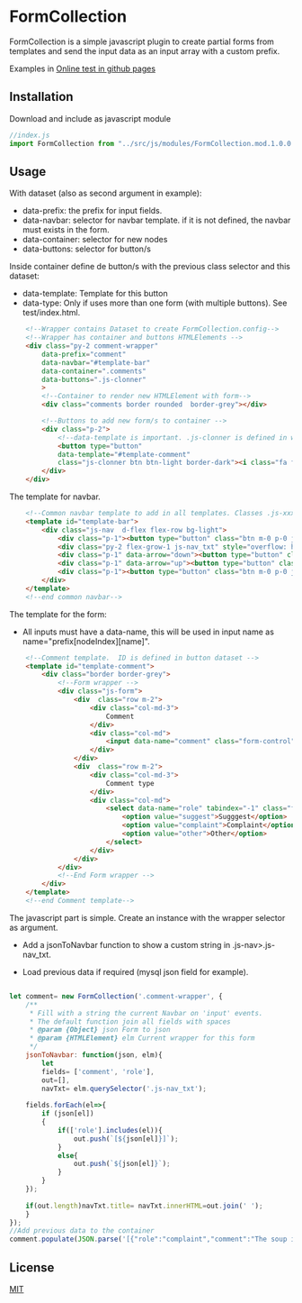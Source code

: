 # FormCollection

FormCollection is a simple javascript plugin to create partial forms from templates and send the input data as an input array with a custom prefix.

Examples in [Online test in github pages](https://mitridates.github.io/FormCollection/test/index.html)

## Installation

Download and include as javascript module
```javascript
//index.js
import FormCollection from "../src/js/modules/FormCollection.mod.1.0.0.js";
```

## Usage
With dataset (also as second argument in example):
    
- data-prefix: the prefix for input fields.
- data-navbar: selector for navbar template. if it is not defined, the navbar must exists in the form. 
- data-container: selector for new nodes
- data-buttons: selector for button/s

Inside container define de button/s with the previous class selector and this dataset:

- data-template: Template for this button
- data-type: Only if uses more than one form (with multiple buttons). See test/index.html.
```html
    <!--Wrapper contains Dataset to create FormCollection.config-->
    <!--Wrapper has container and buttons HTMLElements -->
    <div class="py-2 comment-wrapper" 
        data-prefix="comment"
        data-navbar="#template-bar"
        data-container=".comments"
        data-buttons=".js-clonner"
        >
        <!--Container to render new HTMLElement with form-->
        <div class="comments border rounded  border-grey"></div>

        <!--Buttons to add new form/s to container -->
        <div class="p-2">
            <!--data-template is important. .js-clonner is defined in wrapper dataset-->
            <button type="button" 
            data-template="#template-comment"
            class="js-clonner btn btn-light border-dark"><i class="fa fa-comment" ></i>&nbsp;&nbsp;Add comment</button>
        </div>
    </div>
```

The template for navbar.

```html
    <!--Common navbar template to add in all templates. Classes .js-xxx are important for events-->
    <template id="template-bar">
        <div class="js-nav  d-flex flex-row bg-light">
            <div class="p-1"><button type="button" class="btn m-0 p-0 js-nav_trash" style="line-height: 0em;"><i class="fa fa-trash"></i></button></div>
            <div class="py-2 flex-grow-1 js-nav_txt" style="overflow: hidden;white-space: nowrap;text-overflow: ellipsis; cursor:pointer"></div>
            <div class="p-1" data-arrow="down"><button type="button" class="btn m-0 p-0 js-nav_down" style="line-height: 0em;"><i class="fa fa-arrow-down" aria-hidden="true"></i></button></div>
            <div class="p-1" data-arrow="up"><button type="button" class="btn m-0 p-0 js-nav_up" style="line-height: 0em;"><i class="fa fa-arrow-up" aria-hidden="true"></i></button></div>
            <div class="p-1"><button type="button" class="btn m-0 p-0 js-toggler" style="line-height: 0em;"><i class="fa fa-angle-down"></i></button></div>
        </div>
    </template>
    <!--end common navbar-->
```

The template for the form:
- All inputs must have a data-name, this will be used in input name as name="prefix[nodeIndex][name]".

```html
    <!--Comment template.  ID is defined in button dataset -->
    <template id="template-comment">
        <div class="border border-grey">
            <!--Form wrapper -->
            <div class="js-form">
                <div  class="row m-2">
                    <div class="col-md-3">
                        Comment
                    </div>
                    <div class="col-md">
                        <input data-name="comment" class="form-control" value="">
                    </div>
                </div>   
                <div  class="row m-2">
                    <div class="col-md-3">
                        Comment type
                    </div>
                    <div class="col-md">
                        <select data-name="role" tabindex="-1" class="form-control">
                            <option value="suggest">Sugggest</option>
                            <option value="complaint">Complaint</option>
                            <option value="other">Other</option>
                        </select>
                    </div>
                </div>
            </div>
            <!--End Form wrapper -->
        </div>
    </template>
    <!--end Comment template-->
```

The javascript part is simple. Create an instance with the wrapper selector as argument.

- Add a jsonToNavbar function to show a custom string in .js-nav>.js-nav_txt.

- Load previous data if required (mysql json field for example).

```javascript

let comment= new FormCollection('.comment-wrapper', {
    /**
     * Fill with a string the current Navbar on 'input' events.
     * The default function join all fields with spaces
     * @param {Object} json Form to json 
     * @param {HTMLElement} elm Current wrapper for this form
     */
    jsonToNavbar: function(json, elm){
        let 
        fields= ['comment', 'role'], 
        out=[],
        navTxt= elm.querySelector('.js-nav_txt');
        
    fields.forEach(el=>{
        if (json[el]) 
        {
            if(['role'].includes(el)){
                out.push(`[${json[el]}]`);
            }
            else{
                out.push(`${json[el]}`);
            }            
        }
    });
    
    if(out.length)navTxt.title= navTxt.innerHTML=out.join(' ');
    }   
});
//Add previous data to the container
comment.populate(JSON.parse('[{"role":"complaint","comment":"The soup is cold"},{"role":"complaint","comment":"The salad is hot"},{"role":"suggest","comment":"This is a suggestion"}]'));
```
## License

[MIT](https://choosealicense.com/licenses/mit/)
